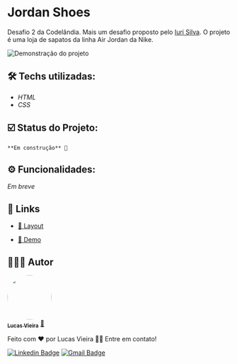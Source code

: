 # Jordan Shoes

<p>Desafio 2 da Codelândia. Mais um desafio proposto pelo <a href="https://www.linkedin.com/in/iuricode/">Iuri Silva</a>. O projeto é uma loja de sapatos da linha Air Jordan da Nike.</p>

<img src="" alt="Demonstração do projeto">

## 🛠 Techs utilizadas:
- *HTML*
- *CSS*

## ☑️ Status do Projeto:
    **Em construção** 🚧

## ⚙️ Funcionalidades:
*Em breve*

## 🔗 Links
- [🎨 Layout](https://www.figma.com/file/Yb9IBH56g7T1hdIyZ3BMNO/Desafios---Codel%C3%A2ndia?type=design&node-id=1883-2&mode=design&t=OluItDI5XsBfeNR2-0)

- [📄 Demo](https://lucavieira.github.io/jordan_shoes/)

## 👨🏼‍💻 Autor

<a href="https://github.com/lucavieira">
 <img style="border-radius: 50%;" src="https://avatars.githubusercontent.com/u/63080209?v=4" width="100px;" alt=""/>
 <br />
 <sub><b>Lucas Vieira</b></sub></a> <a href="https://github.com/lucavieira" title="Github">🚀</a>


Feito com ❤️ por Lucas Vieira 👋🏽 Entre em contato!

[![Linkedin Badge](https://img.shields.io/badge/-Thiago-blue?style=flat-square&logo=Linkedin&logoColor=white&link=https://www.linkedin.com/in/tgmarinho/)](https://www.linkedin.com/in/lucvieira/) 
[![Gmail Badge](https://img.shields.io/badge/-tgmarinho@gmail.com-c14438?style=flat-square&logo=Gmail&logoColor=white&link=mailto:tgmarinho@gmail.com)](mailto:lukasveras14@gmail.com)